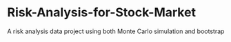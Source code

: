 # Risk-Analysis-for-Stock-Market

A risk analysis data project using both Monte Carlo simulation and bootstrap
